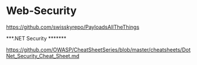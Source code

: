# Web-Security

https://github.com/swisskyrepo/PayloadsAllTheThings

***.NET Security *******

https://github.com/OWASP/CheatSheetSeries/blob/master/cheatsheets/DotNet_Security_Cheat_Sheet.md
